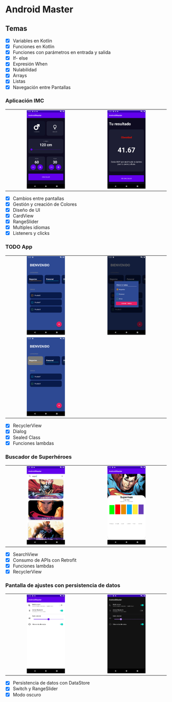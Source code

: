 # Android Master

## Temas

- [x]  Variables en Kotlin
- [x]  Funciones en Kotlin
- [x]  Funciones con parámetros en entrada y salida
- [x]  If- else
- [x]  Expresión When
- [x]  Nulabilidad
- [x]  Arrays
- [x]  Listas
- [x]  Navegación entre Pantallas

### Aplicación IMC

|                                                              |                                                                                                                                                        |
|:------------------------------------------------------------------------------:|:------------------------------------------------------------------------------:|
|  <img src="./docs/1.png" style="height: 50%; width:50%;"/>  |  <img src="./docs/2.png" style="height: 50%; width:50%;"/>  |

- [x]  Cambios entre pantallas
- [x]  Gestión y creación de Colores
- [x]  Diseño de UI
- [x]  CardView
- [x]  RangeSlider
- [x]  Multiples idiomas
- [x]  Listeners y clicks

### TODO App

|                                                              |                                                                                                                                                        |
|:------------------------------------------------------------------------------:|:------------------------------------------------------------------------------:|
|  <img src="./docs/3.png" style="height: 50%; width:50%;"/>  |  <img src="./docs/4.png" style="height: 50%; width:50%;"/>  |
|  <img src="./docs/5.png" style="height: 50%; width:50%;"/>  |                                                             |

- [x]  RecyclerView
- [x]  Dialog
- [x]  Sealed Class
- [x]  Funciones lambdas

### Buscador de Superhéroes

|                                                              |                                                                                                                                                        |
|:------------------------------------------------------------------------------:|:------------------------------------------------------------------------------:|
|  <img src="./docs/6.png" style="height: 50%; width:50%;"/>  |  <img src="./docs/7.png" style="height: 50%; width:50%;"/>  |

- [x]  SearchView
- [x]  Consumo de APIs con Retrofit
- [x]  Funciones lambdas
- [x]  RecyclerView

### Pantalla de ajustes con persistencia de datos

|                                                              |                                                                                                                                                        |
|:------------------------------------------------------------------------------:|:------------------------------------------------------------------------------:|
|  <img src="./docs/8.png" style="height: 50%; width:50%;"/>  |  <img src="./docs/9.png" style="height: 50%; width:50%;"/>  |

- [x]  Persistencia de datos con DataStore
- [x]  Switch y RangeSlider
- [x]  Modo oscuro
